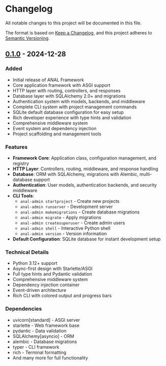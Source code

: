 # Changelog

All notable changes to this project will be documented in this file.

The format is based on [Keep a Changelog](https://keepachangelog.com/en/1.0.0/),
and this project adheres to [Semantic Versioning](https://semver.org/spec/v2.0.0.html).

## [0.1.0] - 2024-12-28

### Added
- Initial release of ANAL Framework
- Core application framework with ASGI support
- HTTP layer with routing, controllers, and responses
- Database layer with SQLAlchemy 2.0+ and migrations
- Authentication system with models, backends, and middleware
- Complete CLI system with project management commands
- SQLite default database configuration for easy setup
- Rich developer experience with type hints and validation
- Comprehensive middleware system
- Event system and dependency injection
- Project scaffolding and management tools

### Features
- **Framework Core**: Application class, configuration management, and registry
- **HTTP Layer**: Controllers, routing, middleware, and response handling
- **Database**: ORM with SQLAlchemy, migrations with Alembic, multi-database support
- **Authentication**: User models, authentication backends, and security middleware
- **CLI Tools**: 
  - `anal-admin startproject` - Create new projects
  - `anal-admin runserver` - Development server
  - `anal-admin makemigrations` - Create database migrations
  - `anal-admin migrate` - Apply migrations
  - `anal-admin createsuperuser` - Create admin users
  - `anal-admin shell` - Interactive Python shell
  - `anal-admin version` - Version information
- **Default Configuration**: SQLite database for instant development setup

### Technical Details
- Python 3.12+ support
- Async-first design with Starlette/ASGI
- Full type hints and Pydantic validation
- Comprehensive middleware system
- Dependency injection container
- Event-driven architecture
- Rich CLI with colored output and progress bars

### Dependencies
- uvicorn[standard] - ASGI server
- starlette - Web framework base
- pydantic - Data validation
- SQLAlchemy[asyncio] - ORM
- alembic - Database migrations
- typer - CLI framework
- rich - Terminal formatting
- And many more for full functionality

[0.1.0]: https://github.com/analframework/anal/releases/tag/v0.1.0
